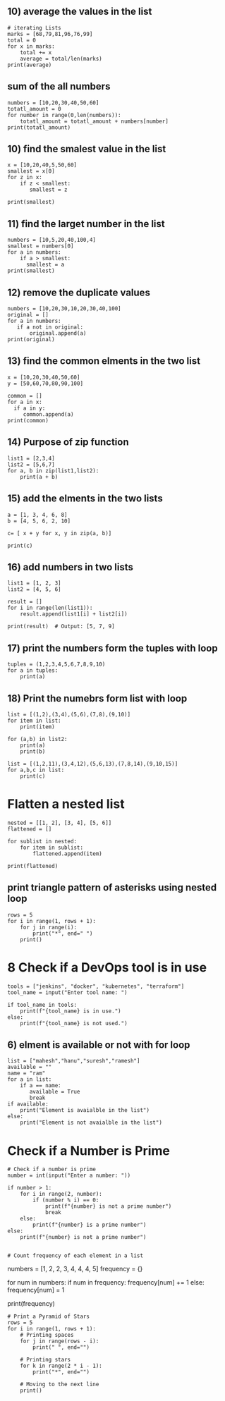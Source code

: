 ## 10) average the values in the list
```
# iterating Lists
marks = [68,79,81,96,76,99]
total = 0
for x in marks:
    total += x
    average = total/len(marks)
print(average)
```

## sum of the all numbers
```
numbers = [10,20,30,40,50,60]
totatl_amount = 0
for number in range(0,len(numbers)):
    totatl_amount = totatl_amount + numbers[number]
print(totatl_amount)
```

## 10) find the smalest value  in the list

```
x = [10,20,40,5,50,60]
smallest = x[0]
for z in x:
    if z < smallest:
       smallest = z
       
print(smallest)
```
## 11) find the larget number in the list
```
numbers = [10,5,20,40,100,4]
smallest = numbers[0]
for a in numbers:
    if a > smallest:
      smallest = a
print(smallest)

```
## 12) remove the duplicate values
```
numbers = [10,20,30,10,20,30,40,100]
original = []
for a in numbers:
   if a not in original:
       original.append(a)
print(original)
```

## 13) find the common elments in the two list
```
x = [10,20,30,40,50,60]
y = [50,60,70,80,90,100]

common = []
for a in x:
  if a in y:
     common.append(a)
print(common)

```

## 14) Purpose of zip function
```
list1 = [2,3,4]
list2 = [5,6,7]
for a, b in zip(list1,list2):
    print(a + b)

```
## 15) add the elments in the two lists
```
a = [1, 3, 4, 6, 8]
b = [4, 5, 6, 2, 10]

c= [ x + y for x, y in zip(a, b)]

print(c)
```

## 16) add numbers in two lists
```
list1 = [1, 2, 3]
list2 = [4, 5, 6]

result = []
for i in range(len(list1)):
    result.append(list1[i] + list2[i])

print(result)  # Output: [5, 7, 9]
```
## 17) print the numbers form the tuples with loop
```
tuples = (1,2,3,4,5,6,7,8,9,10)
for a in tuples:
    print(a)
```
## 18) Print the numebrs form list with loop
```
list = [(1,2),(3,4),(5,6),(7,8),(9,10)]
for item in list:
    print(item)

for (a,b) in list2:
    print(a)
    print(b)

list = [(1,2,11),(3,4,12),(5,6,13),(7,8,14),(9,10,15)]
for a,b,c in list:
    print(c)

```
# Flatten a nested list
```
nested = [[1, 2], [3, 4], [5, 6]]
flattened = []

for sublist in nested:
    for item in sublist:
        flattened.append(item)

print(flattened) 
```
## print triangle pattern of asterisks using nested loop
```
rows = 5
for i in range(1, rows + 1):
    for j in range(i):
        print("*", end=" ")
    print()
```





# 8 Check if a DevOps tool is in use
```
tools = ["jenkins", "docker", "kubernetes", "terraform"]
tool_name = input("Enter tool name: ")

if tool_name in tools:
    print(f"{tool_name} is in use.")
else:
    print(f"{tool_name} is not used.")
```

## 6) elment is available or not with for loop
```
list = ["mahesh","hanu","suresh","ramesh"]
available = ""
name = "ram"
for a in list:
    if a == name:
       available = True
       break
if available:
    print("Element is avaialble in the list")
else:
    print("Element is not avaialble in the list")
```

# Check if a Number is Prime
```
# Check if a number is prime
number = int(input("Enter a number: "))

if number > 1:
    for i in range(2, number):
        if (number % i) == 0:
            print(f"{number} is not a prime number")
            break
    else:
        print(f"{number} is a prime number")
else:
    print(f"{number} is not a prime number")


# Count frequency of each element in a list
```
numbers = [1, 2, 2, 3, 4, 4, 4, 5]
frequency = {}

for num in numbers:
    if num in frequency:
        frequency[num] += 1
    else:
        frequency[num] = 1

print(frequency)
```
# Print a Pyramid of Stars
rows = 5
for i in range(1, rows + 1):
    # Printing spaces
    for j in range(rows - i):
        print(" ", end="")
    
    # Printing stars
    for k in range(2 * i - 1):
        print("*", end="")
    
    # Moving to the next line
    print()



